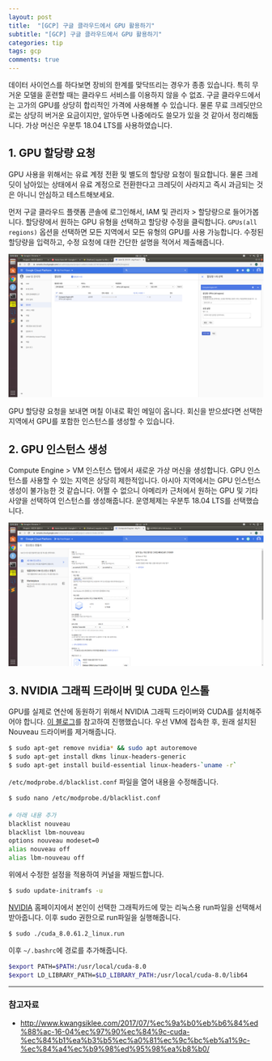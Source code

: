 ```yaml
---
layout: post
title:  "[GCP] 구글 클라우드에서 GPU 활용하기"
subtitle: "[GCP] 구글 클라우드에서 GPU 활용하기"
categories: tip
tags: gcp
comments: true
---
```


데이터 사이언스를 하다보면 장비의 한계를 맞닥뜨리는 경우가 종종 있습니다. 특히 무거운 모델을 훈련할 때는 클라우드 서비스를 이용하지 않을 수 없죠. 구글 클라우드에서는 고가의 GPU를 상당히 합리적인 가격에 사용해볼 수 있습니다. 물론 무료 크레딧만으로는 상당히 버거운 요금이지만, 알아두면 나중에라도 쓸모가 있을 것 같아서 정리해둡니다. 가상 머신은 우분투 18.04 LTS를 사용하였습니다. 

## 1. GPU 할당량 요청 

GPU 사용을 위해서는 유료 계정 전환 및 별도의 할당량 요청이 필요합니다. 물론 크레딧이 남아있는 상태에서 유료 계정으로 전환한다고 크레딧이 사라지고 즉시 과금되는 것은 아니니 안심하고 테스트해보세요. 

먼저 구글 클라우드 플랫폼 콘솔에 로그인해서, IAM 및 관리자 > 할당량으로 들어가봅니다. 할당량에서 원하는 GPU 유형을 선택하고 할당량 수정을 클릭합니다. `GPUs(all regions)` 옵션을 선택하면 모든 지역에서 모든 유형의 GPU를 사용 가능합니다. 수정된 할당량을 입력하고, 수정 요청에 대한 간단한 설명을 적어서 제출해줍니다. 

![](/assets/img/docs/gpu-quota.png)

GPU 할당량 요청을 보내면 며칠 이내로 확인 메일이 옵니다. 회신을 받으셨다면 선택한 지역에서 GPU를 포함한 인스턴스를 생성할 수 있습니다. 

## 2. GPU 인스턴스 생성  

Compute Engine > VM 인스턴스 탭에서 새로운 가상 머신을 생성합니다. GPU 인스턴스를 사용할 수 있는 지역은 상당히 제한적입니다. 아시아 지역에서는 GPU 인스턴스 생성이 불가능한 것 같습니다. 어쩔 수 없으니 아메리카 근처에서 원하는 GPU 및 기타 사양을 선택하여 인스턴스를 생성해줍니다. 운영체제는 우분투 18.04 LTS를 선택했습니다.

![](/assets/img/docs/gpu-vm.png)

## 3. NVIDIA 그래픽 드라이버 및 CUDA 인스톨

GPU를 실제로 연산에 동원하기 위해서 NVIDIA 그래픽 드라이버와 CUDA를 설치해주어야 합니다. [이 블로그](http://www.kwangsiklee.com/2017/07/%ec%9a%b0%eb%b6%84%ed%88%ac-16-04%ec%97%90%ec%84%9c-cuda-%ec%84%b1%ea%b3%b5%ec%a0%81%ec%9c%bc%eb%a1%9c-%ec%84%a4%ec%b9%98%ed%95%98%ea%b8%b0/)를 참고하여 진행했습니다. 우선 VM에 접속한 후, 원래 설치된 Nouveau 드라이버를 제거해줍니다. 

```bash
$ sudo apt-get remove nvidia* && sudo apt autoremove
$ sudo apt-get install dkms linux-headers-generic
$ sudo apt-get install build-essential linux-headers-`uname -r`
```
`/etc/modprobe.d/blacklist.conf` 파일을 열어 내용을 수정해줍니다. 

```bash
$ sudo nano /etc/modprobe.d/blacklist.conf  

# 아래 내용 추가
blacklist nouveau
blacklist lbm-nouveau
options nouveau modeset=0
alias nouveau off
alias lbm-nouveau off
```

위에서 수정한 설정을 적용하여 커널을 재빌드합니다. 

```bash
$ sudo update-initramfs -u
```

[NVIDIA](https://www.nvidia.com/download/driverResults.aspx/77525/en-us) 홈페이지에서 본인이 선택한 그래픽카드에 맞는 리눅스용 run파일을 선택해서 받아줍니다. 이후 sudo 권한으로 run파일을 실행해줍니다. 

```bash
$ sudo ./cuda_8.0.61.2_linux.run
```

이후 `~/.bashrc`에 경로를 추가해줍니다.

```bash
$export PATH=$PATH:/usr/local/cuda-8.0
$export LD_LIBRARY_PATH=$LD_LIBRARY_PATH:/usr/local/cuda-8.0/lib64   
```

---

### 참고자료

- http://www.kwangsiklee.com/2017/07/%ec%9a%b0%eb%b6%84%ed%88%ac-16-04%ec%97%90%ec%84%9c-cuda-%ec%84%b1%ea%b3%b5%ec%a0%81%ec%9c%bc%eb%a1%9c-%ec%84%a4%ec%b9%98%ed%95%98%ea%b8%b0/